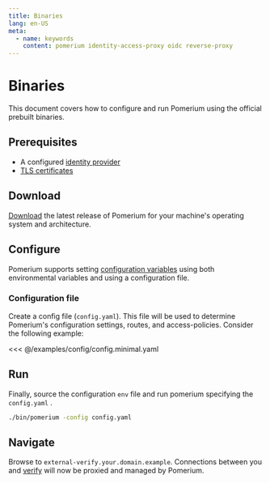 ```yaml
---
title: Binaries
lang: en-US
meta:
  - name: keywords
    content: pomerium identity-access-proxy oidc reverse-proxy
---
```


# Binaries

This document covers how to configure and run Pomerium using the official prebuilt binaries.

## Prerequisites

- A configured [identity provider]
- [TLS certificates]

## Download

[Download] the latest release of Pomerium for your machine's operating system and architecture.

## Configure

Pomerium supports setting [configuration variables] using both environmental variables and using a configuration file.

### Configuration file

Create a config file (`config.yaml`). This file will be used to determine Pomerium's configuration settings, routes, and access-policies. Consider the following example:

<<< @/examples/config/config.minimal.yaml

## Run

Finally, source the configuration `env` file and run pomerium specifying the `config.yaml` .

```bash
./bin/pomerium -config config.yaml
```

## Navigate

Browse to `external-verify.your.domain.example`. Connections between you and [verify] will now be proxied and managed by Pomerium.

[configuration variables]: ../../reference/readme.md
[download]: https://github.com/pomerium/pomerium/releases
[verify]: https://verify.pomerium.com/
[identity provider]: ../identity-providers/
[tls certificates]: ../topics/certificates.md
